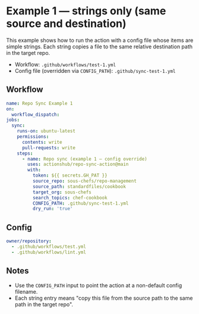 # Example 1 — strings only (same source and destination)

This example shows how to run the action with a config file whose items are simple strings.
Each string copies a file to the same relative destination path in the target repo.

- Workflow: `.github/workflows/test-1.yml`
- Config file (overridden via `CONFIG_PATH`): `.github/sync-test-1.yml`

## Workflow

```yaml
name: Repo Sync Example 1
on:
  workflow_dispatch:
jobs:
  sync:
    runs-on: ubuntu-latest
    permissions:
      contents: write
      pull-requests: write
    steps:
      - name: Repo sync (example 1 — config override)
        uses: actionshub/repo-sync-action@main
        with:
          token: ${{ secrets.GH_PAT }}
          source_repo: sous-chefs/repo-management
          source_path: standardfiles/cookbook
          target_org: sous-chefs
          search_topics: chef-cookbook
          CONFIG_PATH: .github/sync-test-1.yml
          dry_run: 'true'
```

## Config

```yaml
owner/repository:
  - .github/workflows/test.yml
  - .github/workflows/lint.yml
```

## Notes

- Use the `CONFIG_PATH` input to point the action at a non-default config filename.
- Each string entry means "copy this file from the source path to the same path in the target repo".
